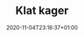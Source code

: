 ---
layout: recipe
date: 2020-11-04T23:16:37+01:00
title:  "Klat kager" # The title of your awesome recipe
image: awesome-recipe-image.jpg # Name of image in recipe bundle
imagecredit: https://placekitten.com/600/800 # URL to image source page, website, or creator
YouTubeID:  # The F2SYDXV1W1w part of https://www.youtube.com/watch?v=F2SYDXV1W1w
authorName: # Name of the recipe/article author
authorURL: # URL of their home website
sourceName: # Name of the source website
sourceURL: # Actual URL of the recipe itself
category: Dessert
cuisine: Dansk
tags: 
  - Restmad
  - Sæson 
  - Simpel
yield: 4 personer
prepTime: 15
cookTime: 15

ingredients:
- 5 dL Risengrød
- 2 stk. Æg
- 1 spsk. Vaniljesukker
- 1 dL Mel
- Smør til stegning

directions:
- Bland det hele sammen
- Steg dem i små klatter
---
